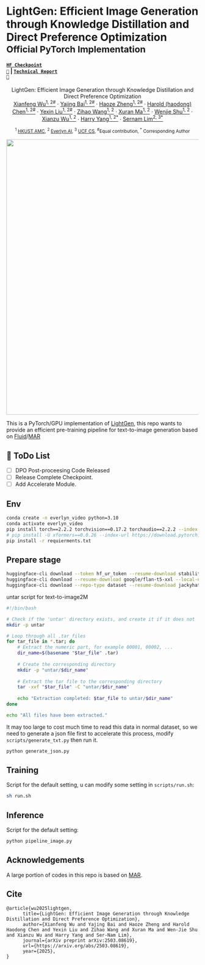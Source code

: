 # LightGen: Efficient Image Generation through Knowledge Distillation and Direct Preference Optimization <br><sub>Official PyTorch Implementation</sub>

#### [<code>HF Checkpoint 🚀</code>](https://huggingface.co/Beckham808/LightGen) | [<code>Technical Report 📝</code>](https://arxiv.org/pdf/2503.08619)  

  <p align="center">
    LightGen: Efficient Image Generation through Knowledge Distillation and Direct Preference Optimization
    <br />
    <a href="https://maradona10wxf.github.io/">Xianfeng Wu<sup>1, 2</sup><sup>#</sup></a>
    ·
    <a href="https://scholar.google.com/citations?user=0bmTpcAAAAAJ&hl=en&oi=ao">Yajing Bai<sup>1, 2</sup><sup>#</sup></a>
    ·
    <a href="https://sairlab.org/haozez/">Haoze Zheng<sup>1, 2</sup><sup>#</sup></a>
    ·
    <a href="https://haroldchen19.github.io/">Harold (haodong) Chen<sup>1, 2</sup><sup>#</sup></a>
    ·
    <a href="https://scholar.google.com/citations?user=Y8zBpcoAAAAJ&hl=zh-CN">Yexin Liu<sup>1, 2</sup><sup>#</sup></a>
    ·
    <a href="https://scholar.google.com/citations?user=UhFbFCMAAAAJ&hl=en">Zihao Wang<sup>1, 2</sup></a>
    ·
    <a href="">Xuran Ma<sup>1, 2</sup></a>
    ·
    <a href="https://scholar.google.cz/citations?user=bM_lvLAAAAAJ&hl=zh-CN">Wenjie Shu<sup>1, 2</sup></a>
    ·
    <a href="">Xianzu Wu<sup>1, 2</sup></a>
    ·
    <a href="https://leehomyc.github.io/">Harry Yang<sup>1, 2</sup><sup>*</sup></a>
    ·
    <a href="https://scholar.google.com/citations?user=HX0BfLYAAAAJ&hl=en">Sernam Lim<sup>2, 3</sup><sup>*</sup></a>
    <br />
    <p align="center"> <sub><sup>1</sup> <a href="https://amc.hkust.edu.hk/">HKUST AMC<sup></a>, <sup>2</sup> <a href="https://www.everlyn.ai/">Everlyn AI<sup></a>, <sup>3</sup> <a href="https://www.cs.ucf.edu/">UCF CS<sup></a>, <sup>#</sup>Equal contribution, <sup>*</sup> Corresponding Author</sub></p>
  </p>

<p align="center">
  <img src="demo/demo.png" width="720">
</p>

This is a PyTorch/GPU implementation of [LightGen](https://arxiv.org/abs/2503.08619), this repo wants to provide an efficient pre-training pipeline for text-to-image generation based on [Fluid](https://arxiv.org/pdf/2410.13863)/[MAR](https://github.com/LTH14/mar)

## 🦉 ToDo List

- [ ] DPO Post-proceesing Code Released 
- [ ] Release Complete Checkpoint.
- [ ] Add Accelerate Module.

## Env

```bash
conda create -n everlyn_video python=3.10
conda activate everlyn_video
pip install torch==2.2.2 torchvision==0.17.2 torchaudio==2.2.2 --index-url https://download.pytorch.org/whl/cu121
# pip install -U xformers==0.0.26 --index-url https://download.pytorch.org/whl/cu121
pip install -r requierments.txt
```

## Prepare stage

```bash
huggingface-cli download --token hf_ur_token --resume-download stabilityai/stable-diffusion-3.5-large --local-dir stable-diffusion-3.5-large # Image VAE
huggingface-cli download --resume-download google/flan-t5-xxl --local-dir google/flan-t5-xxl # Text Encoder
huggingface-cli download --repo-type dataset --resume-download jackyhate/text-to-image-2M --local-dir text-to-image-2M # Dataset
```
untar script for text-to-image2M
```bash
#!/bin/bash

# Check if the 'untar' directory exists, and create it if it does not
mkdir -p untar

# Loop through all .tar files
for tar_file in *.tar; do
    # Extract the numeric part, for example 00001, 00002, ...
    dir_name=$(basename "$tar_file" .tar)
    
    # Create the corresponding directory
    mkdir -p "untar/$dir_name"
    
    # Extract the tar file to the corresponding directory
    tar -xvf "$tar_file" -C "untar/$dir_name"
    
    echo "Extraction completed: $tar_file to untar/$dir_name"
done

echo "All files have been extracted."
```
It may too large to cost much time to read this data in normal dataset, so we need to generate a json file first 
to accelerate this process, modify `scripts/generate_txt.py` then run it.

```bash
python generate_json.py
```

## Training
Script for the default setting, u can modify some setting in `scripts/run.sh`:
```bash
sh run.sh
```
<!-- `diffusion/__init__.py` maybe need reduce the time step -->

## Inference
Script for the default setting:
```bash
python pipeline_image.py
```

## Acknowledgements

A large portion of codes in this repo is based on [MAR](https://github.com/LTH14/mar).

## Cite
```
@article{wu2025lightgen,
      title={LightGen: Efficient Image Generation through Knowledge Distillation and Direct Preference Optimization}, 
      author={Xianfeng Wu and Yajing Bai and Haoze Zheng and Harold Haodong Chen and Yexin Liu and Zihao Wang and Xuran Ma and Wen-Jie Shu and Xianzu Wu and Harry Yang and Ser-Nam Lim},
      journal={arXiv preprint arXiv:2503.08619},
      url={https://arxiv.org/abs/2503.08619}, 
      year={2025},
}
```